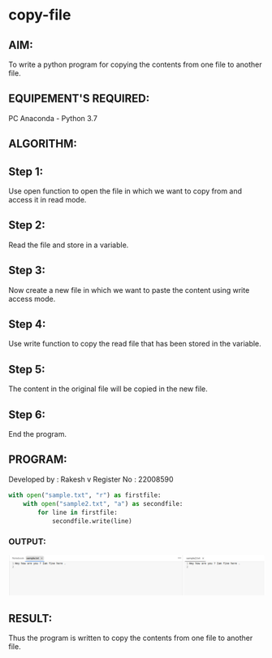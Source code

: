# copy-file
## AIM:
To write a python program for copying the contents from one file to another file.
## EQUIPEMENT'S REQUIRED: 
PC
Anaconda - Python 3.7
## ALGORITHM: 
## Step 1:
Use open function to open the file in which we want to copy from and access it in read mode.

## Step 2:
Read the file and store in a variable.

## Step 3:
Now create a new file in which we want to paste the content using write access mode.

## Step 4:
Use write function to copy the read file that has been stored in the variable.

## Step 5:
The content in the original file will be copied in the new file.

## Step 6:
End the program.

## PROGRAM:
Developed by : Rakesh v 
Register No : 22008590
~~~py
with open("sample.txt", "r") as firstfile:
    with open("sample2.txt", "a") as secondfile:
        for line in firstfile:
            secondfile.write(line)
~~~
### OUTPUT:
![hey](/copy%20sample.png)



## RESULT:
Thus the program is written to copy the contents from one file to another file.